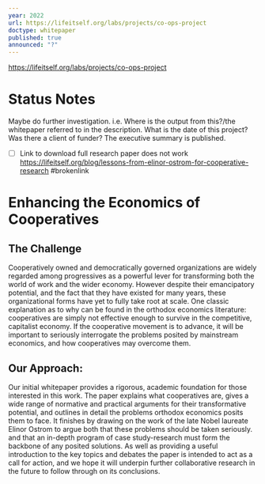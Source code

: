 ```yaml
---
year: 2022
url: https://lifeitself.org/labs/projects/co-ops-project
doctype: whitepaper
published: true
announced: "?"
---
```


https://lifeitself.org/labs/projects/co-ops-project

# Status Notes

Maybe do further investigation. i.e. Where is the output from this?/the whitepaper referred to in the description. What is the date of this project? Was there a client of funder? The executive summary is published.

- [ ] Link to download full research paper does not work https://lifeitself.org/blog/lessons-from-elinor-ostrom-for-cooperative-research #brokenlink

# Enhancing the Economics of Cooperatives

## The Challenge

Cooperatively owned and democratically governed organizations are widely regarded among progressives as a powerful lever for transforming both the world of work and the wider economy. However despite their emancipatory potential, and the fact that they have existed for many years, these organizational forms have yet to fully take root at scale. One classic explanation as to why can be found in the orthodox economics literature: cooperatives are simply not effective enough to survive in the competitive, capitalist economy. If the cooperative movement is to advance, it will be important to seriously interrogate the problems posited by mainstream economics, and how cooperatives may overcome them.

## Our Approach:

Our initial whitepaper provides a rigorous, academic foundation for those interested in this work. The paper explains what cooperatives are, gives a wide range of normative and practical arguments for their transformative potential, and outlines in detail the problems orthodox economics posits them to face. It finishes by drawing on the work of the late Nobel laureate Elinor Ostrom to argue both that these problems should be taken seriously. and that an in-depth program of case study-research must form the backbone of any posited solutions. As well as providing a useful introduction to the key topics and debates the paper is intended to act as a call for action, and we hope it will underpin further collaborative research in the future to follow through on its conclusions.